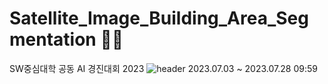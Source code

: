 # Satellite_Image_Building_Area_Segmentation 💫🏡
SW중심대학 공동 AI 경진대회 2023
![header](https://capsule-render.vercel.app/api?type=waving&color=ADD8E6&height=300&section=header&text=Building_Area%20Segmentation&desc=using%20machine%20learning&fontSize=50&demo=wave&fontColor=696969)
 2023.07.03 ~ 2023.07.28 09:59
